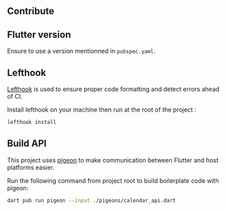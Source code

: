 ## Contribute

## Flutter version

Ensure to use a version mentionned in `pubspec.yaml`.

## Lefthook

[Lefthook](https://github.com/evilmartians/lefthook) is used to ensure proper code formatting and detect errors ahead of CI.

Install lefthook on your machine then run at the root of the project :
```bash
lefthook install
```

## Build API

This project uses [pigeon](https://pub.dev/packages/pigeon) to make communication between Flutter and host platforms easier.

Run the following command from project root to build boilerplate code with pigeon:

```bash
dart pub run pigeon --input ./pigeons/calendar_api.dart
```